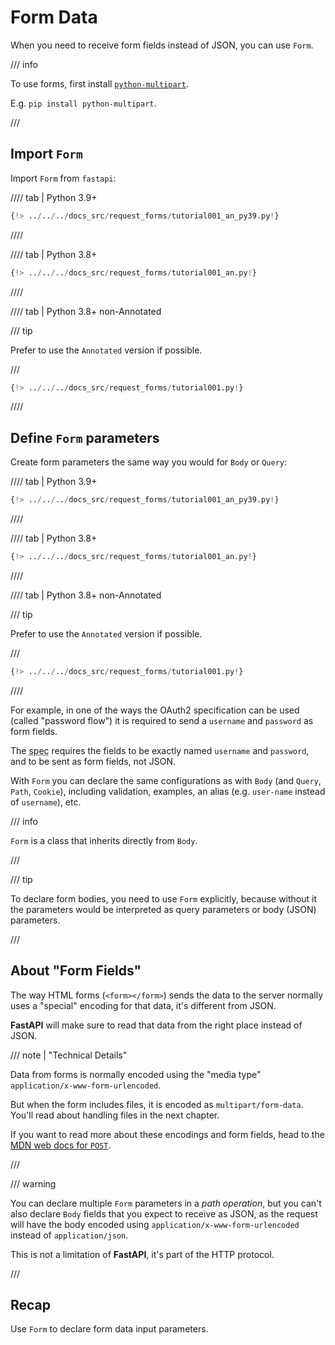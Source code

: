 # Form Data

When you need to receive form fields instead of JSON, you can use `Form`.

/// info

To use forms, first install <a href="https://github.com/Kludex/python-multipart" class="external-link" target="_blank">`python-multipart`</a>.

E.g. `pip install python-multipart`.

///

## Import `Form`

Import `Form` from `fastapi`:

//// tab | Python 3.9+

```Python hl_lines="3"
{!> ../../../docs_src/request_forms/tutorial001_an_py39.py!}
```

////

//// tab | Python 3.8+

```Python hl_lines="1"
{!> ../../../docs_src/request_forms/tutorial001_an.py!}
```

////

//// tab | Python 3.8+ non-Annotated

/// tip

Prefer to use the `Annotated` version if possible.

///

```Python hl_lines="1"
{!> ../../../docs_src/request_forms/tutorial001.py!}
```

////

## Define `Form` parameters

Create form parameters the same way you would for `Body` or `Query`:

//// tab | Python 3.9+

```Python hl_lines="9"
{!> ../../../docs_src/request_forms/tutorial001_an_py39.py!}
```

////

//// tab | Python 3.8+

```Python hl_lines="8"
{!> ../../../docs_src/request_forms/tutorial001_an.py!}
```

////

//// tab | Python 3.8+ non-Annotated

/// tip

Prefer to use the `Annotated` version if possible.

///

```Python hl_lines="7"
{!> ../../../docs_src/request_forms/tutorial001.py!}
```

////

For example, in one of the ways the OAuth2 specification can be used (called "password flow") it is required to send a `username` and `password` as form fields.

The <abbr title="specification">spec</abbr> requires the fields to be exactly named `username` and `password`, and to be sent as form fields, not JSON.

With `Form` you can declare the same configurations as with `Body` (and `Query`, `Path`, `Cookie`), including validation, examples, an alias (e.g. `user-name` instead of `username`), etc.

/// info

`Form` is a class that inherits directly from `Body`.

///

/// tip

To declare form bodies, you need to use `Form` explicitly, because without it the parameters would be interpreted as query parameters or body (JSON) parameters.

///

## About "Form Fields"

The way HTML forms (`<form></form>`) sends the data to the server normally uses a "special" encoding for that data, it's different from JSON.

**FastAPI** will make sure to read that data from the right place instead of JSON.

/// note | "Technical Details"

Data from forms is normally encoded using the "media type" `application/x-www-form-urlencoded`.

But when the form includes files, it is encoded as `multipart/form-data`. You'll read about handling files in the next chapter.

If you want to read more about these encodings and form fields, head to the <a href="https://developer.mozilla.org/en-US/docs/Web/HTTP/Methods/POST" class="external-link" target="_blank"><abbr title="Mozilla Developer Network">MDN</abbr> web docs for <code>POST</code></a>.

///

/// warning

You can declare multiple `Form` parameters in a *path operation*, but you can't also declare `Body` fields that you expect to receive as JSON, as the request will have the body encoded using `application/x-www-form-urlencoded` instead of `application/json`.

This is not a limitation of **FastAPI**, it's part of the HTTP protocol.

///

## Recap

Use `Form` to declare form data input parameters.
